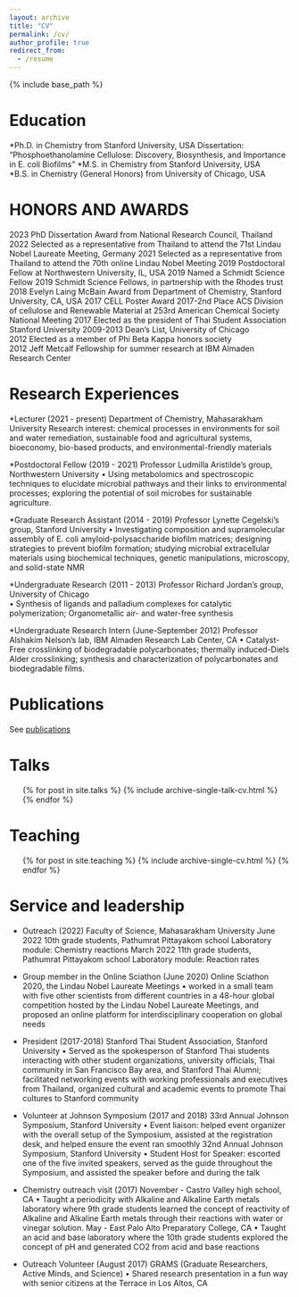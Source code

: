 ```yaml
---
layout: archive
title: "CV"
permalink: /cv/
author_profile: true
redirect_from:
  - /resume
---
```


{% include base_path %}

Education
======
*Ph.D. in Chemistry from Stanford University, USA 
	Dissertation: “Phosphoethanolamine Cellulose: Discovery, Biosynthesis, and 		Importance in E. coli Biofilms”
*M.S. in Chemistry from Stanford University, USA 	
*B.S. in Chemistry (General Honors) from University of Chicago, USA

HONORS AND AWARDS 
======
2023  PhD Dissertation Award from National Research Council, Thailand
2022	Selected as a representative from Thailand to attend the 71st  Lindau Nobel Laureate Meeting, Germany
2021	Selected as a representative from Thailand to attend the 70th  online Lindau Nobel Meeting 
2019	Postdoctoral Fellow at Northwestern University, IL, USA	
2019	Named a Schmidt Science Fellow 2019 
          Schmidt Science Fellows, in partnership with the Rhodes trust
2018	Evelyn Laing McBain Award
	from Department of Chemistry, Stanford University, CA, USA 
2017	CELL Poster Award 2017-2nd Place ACS Division of cellulose and Renewable Material at 253rd American Chemical Society National Meeting 
2017    Elected as the president of Thai Student Association 
Stanford University
2009-2013 	Dean’s List, University of Chicago		  	 
2012	Elected as a member of Phi Beta Kappa honors society	
2012	Jeff Metcalf Fellowship for summer research at IBM Almaden Research Center	

Research Experiences
======
*Lecturer (2021 - present)
Department of Chemistry, Mahasarakham University
Research interest: chemical processes in environments for soil and water remediation, sustainable food and agricultural systems, bioeconomy, bio-based products, and environmental-friendly materials

*Postdoctoral Fellow  (2019 - 2021)
Professor Ludmilla Aristilde’s group, Northwestern University
•	Using metabolomics and spectroscopic techniques to elucidate microbial pathways and their links to environmental processes; exploring the potential of soil microbes for sustainable agriculture.

*Graduate Research Assistant (2014 - 2019)
Professor Lynette Cegelski’s group, Stanford University
•	Investigating composition and supramolecular assembly of E. coli amyloid-polysaccharide biofilm matrices; designing strategies to prevent biofilm formation; studying microbial extracellular materials using biochemical techniques, genetic manipulations, microscopy, and solid-state NMR 

*Undergraduate Research (2011 - 2013)
Professor Richard Jordan’s group, University of Chicago		
•	Synthesis of ligands and palladium complexes for catalytic polymerization; Organometallic air- and water-free synthesis

*Undergraduate Research Intern (June-September 2012)
Professor Alshakim Nelson’s lab, IBM Almaden Research Lab Center, CA
•	Catalyst-Free crosslinking of biodegradable polycarbonates; thermally induced-Diels Alder crosslinking; synthesis and characterization of polycarbonates and biodegradable films.


Publications
======
  See [publications](https://wiriyath.github.io/publications/)
  
Talks
======
  <ul>{% for post in site.talks %}
    {% include archive-single-talk-cv.html %}
  {% endfor %}</ul>
  
Teaching
======
  <ul>{% for post in site.teaching %}
    {% include archive-single-cv.html %}
  {% endfor %}</ul>
  
Service and leadership
======
* Outreach (2022)
Faculty of Science, Mahasarakham University 
	June 2022	10th grade students, Pathumrat Pittayakom school 
			Laboratory module: Chemistry reactions
	March 2022	11th grade students, Pathumrat Pittayakom school 
			Laboratory module: Reaction rates 
* Group member in the Online Sciathon (June 2020)
Online Sciathon 2020, the Lindau Nobel Laureate Meetings
•	worked in a small team with five other scientists from different countries in a 48-hour global competition hosted by the Lindau Nobel Laureate Meetings, and proposed an online platform for interdisciplinary cooperation on global needs
* President (2017-2018)
Stanford Thai Student Association, Stanford University
•	Served as the spokesperson of Stanford Thai students interacting with other student organizations, university officials, Thai community in San Francisco Bay area, and Stanford Thai Alumni; facilitated networking events with working professionals and executives from Thailand, organized cultural and academic events to promote Thai cultures to Stanford community 

* Volunteer at Johnson Symposium (2017 and 2018)
33rd Annual Johnson Symposium, Stanford University
•	Event liaison: helped event organizer with the overall setup of the Symposium, assisted at the registration desk, and helped ensure the event ran smoothly
32nd Annual Johnson Symposium, Stanford University
•	Student Host for Speaker: escorted one of the five invited speakers, served as the guide throughout the Symposium, and assisted the speaker before and during the talk

* Chemistry outreach visit (2017)
November - Castro Valley high school, CA 
•	Taught a periodicity with Alkaline and Alkaline Earth metals laboratory where 9th grade students learned the concept of reactivity of Alkaline and Alkaline Earth metals through their reactions with water or vinegar solution.
May - East Palo Alto Preparatory College, CA 
•	Taught an acid and base laboratory where the 10th grade students explored the concept of pH and generated CO2 from acid and base reactions

* Outreach Volunteer (August 2017)
GRAMS (Graduate Researchers, Active Minds, and Science)
•	Shared research presentation in a fun way with senior citizens at the Terrace in Los Altos, CA



